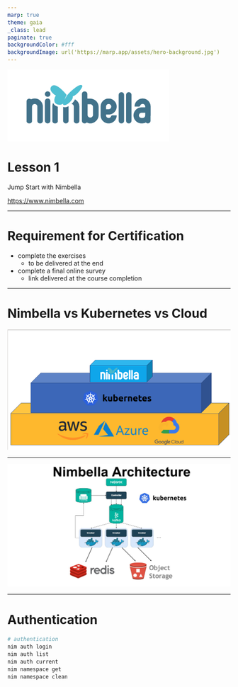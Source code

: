 ```yaml
---
marp: true
theme: gaia
_class: lead
paginate: true
backgroundColor: #fff
backgroundImage: url('https://marp.app/assets/hero-background.jpg')
---
```


![bg left:40% 80%](img/nimbella.png)

# **Lesson 1**

Jump Start with Nimbella

https://www.nimbella.com

---
# Requirement for Certification

- complete the exercises
  - to be delivered at the end
- complete a final online survey
  - link delivered at the course completion


---
# Nimbella vs Kubernetes vs Cloud

![bg fit](img/0a-nimbella.png)

---
![bg](img/0b-architecture.png)


---
# <!--!--> Authentication
```sh
# authentication
nim auth login
nim auth list
nim auth current
nim namespace get
nim namespace clean
```

